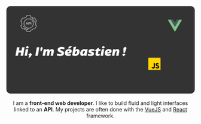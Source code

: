  <p align="center"><img alt="Profile Banner" src="https://github.com/Sebast1en-R/Sebast1en-R/blob/main/banner.png?raw=true" style="{width:250px;}"></p>

 <div align="center"
<p align="center">I am a <b>front-end web developer</b>. I like to build fluid and light interfaces linked to an <b>API</b>. My projects are often done with the <a href="https://vuejs.org/" title="https://vuejs.org/" alt="https://vuejs.org/">VueJS</a> and <a href="https://fr.reactjs.org/" title="https://fr.reactjs.org/" alt="https://fr.reactjs.org/">React</a> framework.</p>
<br>
</div>
